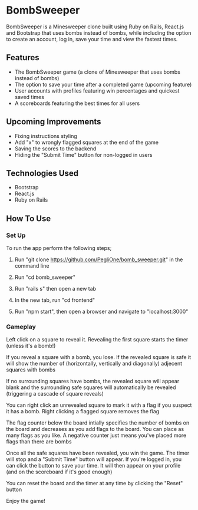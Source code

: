 # BombSweeper

BombSweeper is a Minesweeper clone built using Ruby on Rails, React.js and Bootstrap that uses bombs instead of bombs, while including the option to create an account, log in, save your time and view the fastest times.

## Features

- The BombSweeper game (a clone of Minesweeper that uses bombs instead of bombs)
- The option to save your time after a completed game (upcoming feature)
- User accounts with profiles featuring win percentages and quickest saved times
- A scoreboards featuring the best times for all users

## Upcoming Improvements

- Fixing instructions styling
- Add "x" to wrongly flagged squares at the end of the game
- Saving the scores to the backend
- Hiding the "Submit Time" button for non-logged in users

## Technologies Used

- Bootstrap
- React.js
- Ruby on Rails

## How To Use

### Set Up

To run the app perform the following steps;

1. Run "git clone https://github.com/PegliOne/bomb_sweeper.git" in the command line

2. Run "cd bomb_sweeper"

3. Run "rails s" then open a new tab

4. In the new tab, run "cd frontend"

5. Run "npm start", then open a browser and navigate to "localhost:3000"

### Gameplay

Left click on a square to reveal it. Revealing the first square starts the timer (unless it's a bomb!)

If you reveal a square with a bomb, you lose. If the revealed square is safe it will show the number of (horizontally, vertically and diagonally) adjecent squares with bombs

If no surrounding squares have bombs, the revealed square will appear blank and the surrounding safe squares will automatically be revealed (triggering a cascade of square reveals)

You can right click an unrevealed square to mark it with a flag if you suspect it has a bomb. Right clicking a flagged square removes the flag

The flag counter below the board intially specifies the number of bombs on the board and decreases as you add flags to the board. You can place as many flags as you like. A negative counter just means you've placed more flags than there are bombs

Once all the safe squares have been revealed, you win the game. The timer will stop and a "Submit Time" button will appear. If you're logged in, you can click the button to save your time. It will then appear on your profile (and on the scoreboard if it's good enough)

You can reset the board and the timer at any time by clicking the "Reset" button

Enjoy the game!
